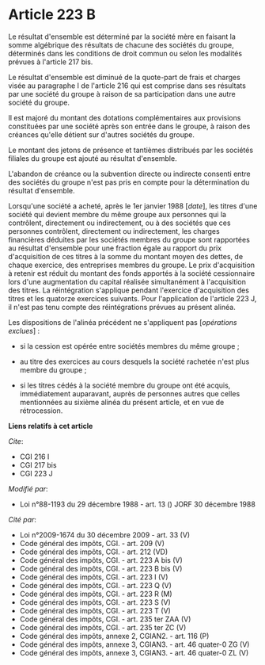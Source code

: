 # Article 223 B

Le résultat d'ensemble est déterminé par la société mère en faisant la somme algébrique des résultats de chacune des sociétés
du groupe, déterminés dans les conditions de droit commun ou selon les modalités prévues à l'article 217 bis.

Le résultat d'ensemble est diminué de la quote-part de frais et charges visée au paragraphe I de l'article 216 qui est
comprise dans ses résultats par une société du groupe à raison de sa participation dans une autre société du groupe.

Il est majoré du montant des dotations complémentaires aux provisions constituées par une société après son entrée dans le
groupe, à raison des créances qu'elle détient sur d'autres sociétés du groupe.

Le montant des jetons de présence et tantièmes distribués par les sociétés filiales du groupe est ajouté au résultat
d'ensemble.

L'abandon de créance ou la subvention directe ou indirecte consenti entre des sociétés du groupe n'est pas pris en compte
pour la détermination du résultat d'ensemble.

Lorsqu'une société a acheté, après le 1er janvier 1988 [*date*], les titres d'une société qui devient membre du même groupe
aux personnes qui la contrôlent, directement ou indirectement, ou à des sociétés que ces personnes contrôlent, directement ou
indirectement, les charges financières déduites par les sociétés membres du groupe sont rapportées au résultat d'ensemble
pour une fraction égale au rapport du prix d'acquisition de ces titres à la somme du montant moyen des dettes, de chaque
exercice, des entreprises membres du groupe. Le prix d'acquisition à retenir est réduit du montant des fonds apportés à la
société cessionnaire lors d'une augmentation du capital réalisée simultanément à l'acquisition des titres. La réintégration
s'applique pendant l'exercice d'acquisition des titres et les quatorze exercices suivants. Pour l'application de l'article
223 J, il n'est pas tenu compte des réintégrations prévues au présent alinéa.

Les dispositions de l'alinéa précédent ne s'appliquent pas  [*opérations exclues*] :

- si la cession est opérée entre sociétés membres du même groupe ;

- au titre des exercices au cours desquels la société rachetée n'est plus membre du groupe ;

- si les titres cédés à la société membre du groupe ont été acquis, immédiatement auparavant, auprès de personnes autres que
celles mentionnées au sixième alinéa du présent article, et en vue de rétrocession.

**Liens relatifs à cet article**

_Cite_:

  - CGI 216 I
  - CGI 217 bis
  - CGI 223 J

_Modifié par_:

  - Loi n°88-1193 du 29 décembre 1988 - art. 13 () JORF 30 décembre 1988

_Cité par_:

  - Loi n°2009-1674 du 30 décembre 2009 - art. 33 (V)
  - Code général des impôts, CGI. - art. 209 (V)
  - Code général des impôts, CGI. - art. 212 (VD)
  - Code général des impôts, CGI. - art. 223 A bis (V)
  - Code général des impôts, CGI. - art. 223 B bis (V)
  - Code général des impôts, CGI. - art. 223 I (V)
  - Code général des impôts, CGI. - art. 223 Q (V)
  - Code général des impôts, CGI. - art. 223 R (M)
  - Code général des impôts, CGI. - art. 223 S (V)
  - Code général des impôts, CGI. - art. 223 T (V)
  - Code général des impôts, CGI. - art. 235 ter ZAA (V)
  - Code général des impôts, CGI. - art. 235 ter ZC (V)
  - Code général des impôts, annexe 2, CGIAN2. - art. 116 (P)
  - Code général des impôts, annexe 3, CGIAN3. - art. 46 quater-0 ZG (V)
  - Code général des impôts, annexe 3, CGIAN3. - art. 46 quater-0 ZL (V)
